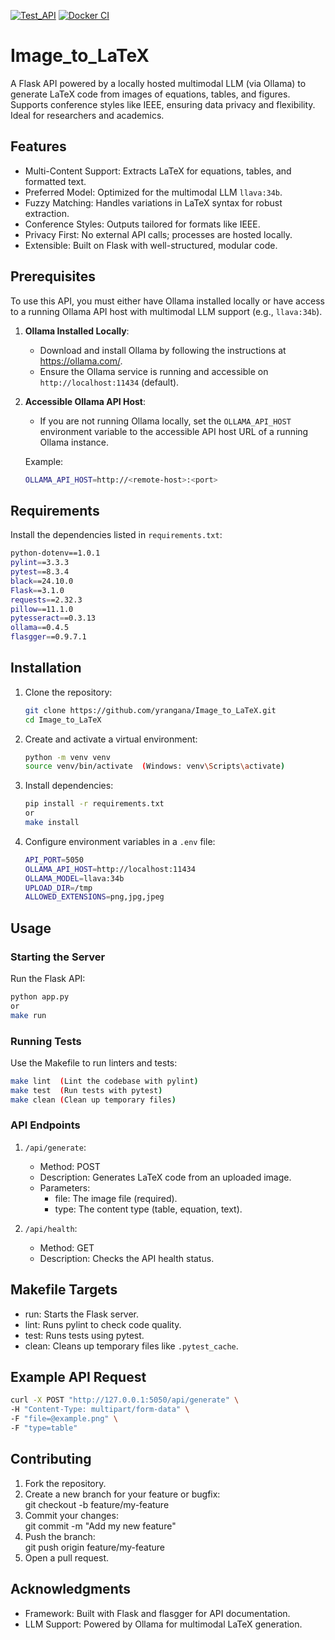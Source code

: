 [![Test_API](https://github.com/yrangana/Image_to_LaTeX/actions/workflows/Test_API.yml/badge.svg)](https://github.com/yrangana/Image_to_LaTeX/actions/workflows/Test_API.yml)  [![Docker CI](https://github.com/yrangana/Image_to_LaTeX/actions/workflows/docker-image.yml/badge.svg)](https://github.com/yrangana/Image_to_LaTeX/actions/workflows/docker-image.yml)

# Image_to_LaTeX

A Flask API powered by a locally hosted multimodal LLM (via Ollama) to generate LaTeX code from images of equations, tables, and figures. Supports conference styles like IEEE, ensuring data privacy and flexibility. Ideal for researchers and academics.

## Features

- Multi-Content Support: Extracts LaTeX for equations, tables, and formatted text.
- Preferred Model: Optimized for the multimodal LLM `llava:34b`.
- Fuzzy Matching: Handles variations in LaTeX syntax for robust extraction.
- Conference Styles: Outputs tailored for formats like IEEE.
- Privacy First: No external API calls; processes are hosted locally.
- Extensible: Built on Flask with well-structured, modular code.

## Prerequisites

To use this API, you must either have Ollama installed locally or have access to a running Ollama API host with multimodal LLM support (e.g., `llava:34b`).

1. **Ollama Installed Locally**:
   - Download and install Ollama by following the instructions at https://ollama.com/.
   - Ensure the Ollama service is running and accessible on `http://localhost:11434` (default).

2. **Accessible Ollama API Host**:
   - If you are not running Ollama locally, set the `OLLAMA_API_HOST` environment variable to the accessible API host URL of a running Ollama instance.

   Example:
   ```bash
   OLLAMA_API_HOST=http://<remote-host>:<port>
   ```

## Requirements

Install the dependencies listed in `requirements.txt`:

```bash
python-dotenv==1.0.1  
pylint==3.3.3  
pytest==8.3.4  
black==24.10.0  
Flask==3.1.0  
requests==2.32.3  
pillow==11.1.0  
pytesseract==0.3.13
ollama==0.4.5  
flasgger==0.9.7.1
```

## Installation

1. Clone the repository:  
    ```bash
   git clone https://github.com/yrangana/Image_to_LaTeX.git  
   cd Image_to_LaTeX  
   ```

2. Create and activate a virtual environment:  
    ```bash
   python -m venv venv  
   source venv/bin/activate  (Windows: venv\Scripts\activate)  
    ```

3. Install dependencies:
    ```bash
   pip install -r requirements.txt
   or
   make install
   ``` 

4. Configure environment variables in a `.env` file:  
   ```bash
   API_PORT=5050  
   OLLAMA_API_HOST=http://localhost:11434  
   OLLAMA_MODEL=llava:34b  
   UPLOAD_DIR=/tmp  
   ALLOWED_EXTENSIONS=png,jpg,jpeg 
   ```

## Usage

### Starting the Server

Run the Flask API:
```bash
python app.py
or
make run
```  

### Running Tests

Use the Makefile to run linters and tests:  
```bash
make lint  (Lint the codebase with pylint)  
make test  (Run tests with pytest)  
make clean (Clean up temporary files)  
```

### API Endpoints

1. `/api/generate`:  
   - Method: POST  
   - Description: Generates LaTeX code from an uploaded image.  
   - Parameters:  
     - file: The image file (required).  
     - type: The content type (table, equation, text).  

2. `/api/health`:  
   - Method: GET  
   - Description: Checks the API health status.  

## Makefile Targets

- run: Starts the Flask server.  
- lint: Runs pylint to check code quality.  
- test: Runs tests using pytest.  
- clean: Cleans up temporary files like `.pytest_cache`.  

## Example API Request

```bash
curl -X POST "http://127.0.0.1:5050/api/generate" \  
-H "Content-Type: multipart/form-data" \  
-F "file=@example.png" \  
-F "type=table"
```

## Contributing

1. Fork the repository.  
2. Create a new branch for your feature or bugfix:  
   git checkout -b feature/my-feature  
3. Commit your changes:  
   git commit -m "Add my new feature"  
4. Push the branch:  
   git push origin feature/my-feature  
5. Open a pull request.  

## Acknowledgments

- Framework: Built with Flask and flasgger for API documentation.
- LLM Support: Powered by Ollama for multimodal LaTeX generation.

